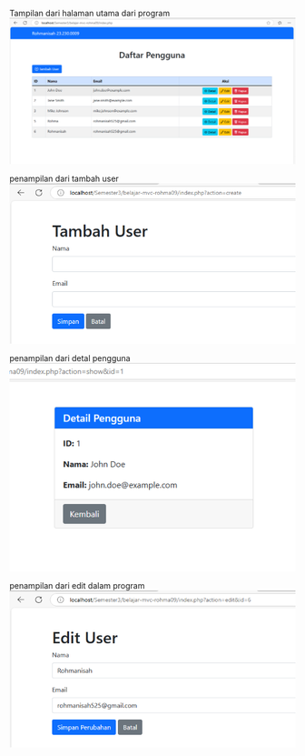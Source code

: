 Tampilan dari halaman utama dari program
![alt text](https://github.com/rohma2309/T4_PHP_MVC_0009/blob/main/Screenshot%202024-10-29%20160132.png?raw=true)

penampilan dari tambah user
![alt text](https://github.com/rohma2309/T4_PHP_MVC_0009/blob/main/Screenshot%202024-10-29%20160147.png?raw=true)

penampilan dari detal pengguna
![alt text](https://github.com/rohma2309/T4_PHP_MVC_0009/blob/main/Screenshot%202024-10-29%20160201.png?raw=true)

penampilan dari edit dalam program
![alt text](https://github.com/rohma2309/T4_PHP_MVC_0009/blob/main/Screenshot%202024-10-29%20160222.png?raw=true)
